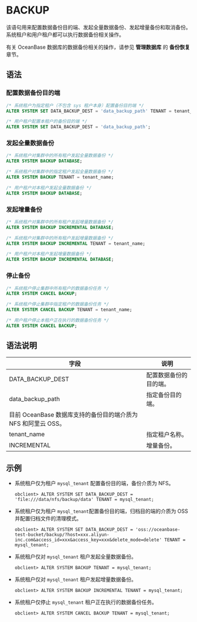 # BACKUP

该语句用来配置数据备份目的端、发起全量数据备份、发起增量备份和取消备份。系统租户和用户租户都可以执行数据备份相关操作。

有关 OceanBase 数据库的数据备份相关的操作，请参见 **管理数据库** 的 **备份恢复**章节。

## 语法

### 配置数据备份目的端

```sql
/* 系统租户为指定租户（不包含 sys 租户本身）配置备份目的端 */
ALTER SYSTEM SET DATA_BACKUP_DEST = 'data_backup_path' TENANT = tenant_name;

/* 用户租户配置本租户的备份目的端 */
ALTER SYSTEM SET DATA_BACKUP_DEST = 'data_backup_path';
```

### 发起全量数据备份

```sql
/* 系统租户对集群中的所有租户发起全量数据备份 */
ALTER SYSTEM BACKUP DATABASE;

/* 系统租户对集群中的指定租户发起全量数据备份 */
ALTER SYSTEM BACKUP TENANT = tenant_name;

/* 用户租户对本租户发起全量数据备份 */
ALTER SYSTEM BACKUP DATABASE;
```

### 发起增量备份

```sql
/* 系统租户对集群中的所有租户发起增量数据备份 */
ALTER SYSTEM BACKUP INCREMENTAL DATABASE;

/* 系统租户对集群中的所有租户发起增量数据备份 */
ALTER SYSTEM BACKUP INCREMENTAL TENANT = tenant_name;

/* 用户租户对本租户发起增量数据备份 */
ALTER SYSTEM BACKUP INCREMENTAL DATABASE;
```

### 停止备份

```sql
/* 系统租户停止集群中所有租户的数据备份任务 */
ALTER SYSTEM CANCEL BACKUP;

/* 系统租户停止集群中指定租户的数据备份任务 */
ALTER SYSTEM CANCEL BACKUP TENANT = tenant_name;

/* 用户租户停止本租户正在执行的数据备份任务 */
ALTER SYSTEM CANCEL BACKUP;
```

## 语法说明

| 字段 | 说明 |
| --- | --- |
| DATA_BACKUP_DEST | 配置数据备份的目的端。 |
| data_backup_path | 指定备份目的端。
目前 OceanBase 数据库支持的备份目的端介质为 NFS 和阿里云 OSS。 |
| tenant_name | 指定租户名称。 |
| INCREMENTAL | 增量备份。 |

## 示例

- 系统租户仅为租户 `mysql_tenant` 配置备份目的端，备份介质为 NFS。

   ```shell
   obclient> ALTER SYSTEM SET DATA_BACKUP_DEST = 'file:///data/nfs/backup/data' TENANT = mysql_tenant;
   ```

- 系统租户仅为租户 `mysql_tenant`配置备份目的端，归档目的端的介质为 OSS 并配置归档文件的清理模式。

   ```shell
   obclient> ALTER SYSTEM SET DATA_BACKUP_DEST = 'oss://oceanbase-test-bucket/backup/?host=xxx.aliyun-inc.com&access_id=xxx&access_key=xxx&delete_mode=delete' TENANT = mysql_tenant;
   ```

- 系统租户仅对 `mysql_tenant` 租户发起全量数据备份。

   ```shell
   obclient> ALTER SYSTEM BACKUP TENANT = mysql_tenant;
   ```

- 系统租户仅对 `mysql_tenant` 租户发起增量数据备份。

   ```shell
   obclient> ALTER SYSTEM BACKUP INCREMENTAL TENANT = mysql_tenant;
   ```

- 系统租户仅停止 `mysql_tenant` 租户正在执行的数据备份任务。

   ```shell
   obclient> ALTER SYSTEM CANCEL BACKUP TENANT = mysql_tenant;
   ```

